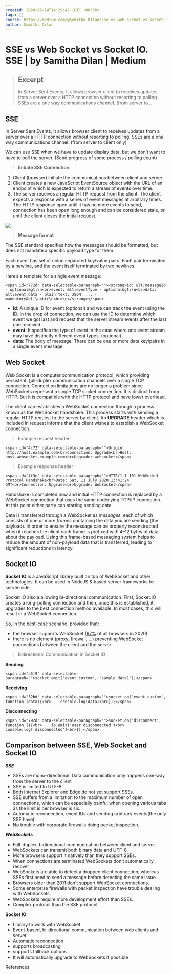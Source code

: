 ```yaml
---
created: 2024-06-14T14:29:42 (UTC +08:00)
tags: []
source: https://medium.com/@Samitha.DIlan/sse-vs-web-socket-vs-socket-io-9998b5a5a099
author: Samitha Dilan
---
```


# SSE vs Web Socket vs Socket IO. SSE | by Samitha Dilan | Medium

> ## Excerpt
>
> In Server Sent Events, It allows browser client to receives updates from a server over a HTTP connection without resorting to polling. SSEs are a one way communications channel. (from server to…

## **SSE**

In Server Sent Events, It allows browser client to receives updates from a server over a HTTP connection without resorting to polling. SSEs are a one way communications channel. (from server to client only)

We can use SSE when we have to update display data, but we don’t want to have to poll the server. (Send progress of some process / polling count)

> **Initiate SSE Connection**

1.  Client (browser) initiate the communications between client and server.
2.  Client creates a new JavaScript EventSource object with the URL of an endpoint which is expected to return a stream of events over time.
3.  The server receives a regular HTTP request from the client. The client expects a response with a series of event messages at arbitrary times. The HTTP response open until it has no more events to send, connection has been open long enough and can be considered stale, or until the client closes the initial request.

![](https://miro.medium.com/v2/resize:fit:339/1*5l-I77Leb7NssdIACVrYKA.png)

> **Message format**

The SSE standard specifies how the messages should be formatted, but does not mandate a specific payload type for them.

Each event has set of colon separated key/value pairs. Each pair terminated by a newline, and the event itself terminated by two newlines.

Here’s a template for a single event message:

```
<span id="772d" data-selectable-paragraph=""><strong>id: &lt;messageId - optional&gt;\n<br>event: &lt;eventType - optional&gt;\n<br>data: &lt;event data - plain text, JSON, ... - mandatory&gt;\n<br>\n<br>\n</strong></span>
```

- **id**: A unique ID for event (optional) and we can track the event using the ID. In the drop of connection, we can use the ID to determine which event we got last and request that the server stream events after the last one received.
- **event**: It specifies the type of event in the case where one event stream may have distinctly different event types. (optional)
- **data**: The body of message. There can be one or more data key/pairs in a single event message.

## **Web Socket**

Web Socket is a computer communication protocol, which providing persistent, [f](https://en.wikipedia.org/wiki/Full-duplex)ull-duplex communication channels over a single TCP connection. Connection limitations are no longer a problem since WebSockets represent a single TCP socket connection. It is distinct from HTTP. But it is compatible with the HTTP protocol and have lower overhead.

The client can establishes a WebSocket connection through a process known as the WebSocket handshake. This process starts with sending a regular HTTP request to the server by client. An **UPGRADE** header which is included in request informs that the client wishes to establish a WebSocket connection.

> Example request header

```
<span id="4c72" data-selectable-paragraph="">Origin: http://host.example.com<br>Connection: Upgrade<br>Host: host.websocket.example.com<br>Upgrade: websocket</span>
```

> Example response header

```
<span id="4f3e" data-selectable-paragraph="">HTTP/1.1 101 WebSocket Protocol Handshake<br>Date: Sat, 11 July 2020 13:41:24 GMT<br>Connection: Upgrade<br>Upgrade: WebSocket</span>
```

Handshake is completed now and initial HTTP connection is replaced by a WebSocket connection that uses the same underlying TCP/IP connection. At this point either party can starting sending data.

Data is transferred through a WebSocket as _messages_, each of which consists of one or more _frames_ containing the data you are sending (the payload). In order to ensure the message can be properly reconstructed when it reaches the client each frame is prefixed with 4–12 bytes of data about the payload. Using this frame-based messaging system helps to reduce the amount of non-payload data that is transferred, leading to significant reductions in latency.

## **Socket IO**

**Socket IO** is a JavaScript library built on top of WebSocket and other technologies. It can be used in NodeJS & based server frameworks for server-side

Socket IO also a allowing bi-directional communication. First, Socket.IO creates a long-polling connection and then, once this is established, it upgrades to the best connection method available. In most cases, this will result in a WebSocket connection.

So, in the best-case scenario, provided that:

- the browser supports WebSocket ([97%](https://caniuse.com/#search=websocket) of all browsers in 2020)
- there is no element (proxy, firewall, …) preventing WebSocket connections between the client and the server

> Bidirectional Communication in Socket IO

**Sending**

```
<span id="a5f9" data-selectable-paragraph="">socket.emit('event_custom', 'sample data1');</span>
```

**Receiving**

```
<span id="32bd" data-selectable-paragraph="">socket.on('event_custom', function (data){<br>    console.log(data)<br>});</span>
```

**Disconnecting**

```
<span id="792d" data-selectable-paragraph="">socket.on('disconnect', function (){<br>    io.emit('user disconnected')<br>    console.log('disconnected')<br>});</span>
```

## Comparison between SSE, Web Socket and Socket IO

**_SSE_**

- SSEs are mono-directional. Data communication only happens one-way from the server to the client
- SSE is limited to UTF-8.
- Both Internet Explorer and Edge do not yet support SSEs.
- SSE suffers from a limitation to the maximum number of open connections, which can be especially painful when opening various tabs as the limit is per browser is six.
- Automatic reconnection, event IDs and sending arbitrary events(the only SSE have).
- No trouble with corporate firewalls doing packet inspection.

**_WebSockets_**

- Full-duplex, bidirectional communication between client and server.
- WebSockets can transmit both binary data and UTF-8.
- More browsers support it natively than they support SSEs.
- When connections are terminated WebSockets don’t automatically recover
- WebSockets are able to detect a dropped client connection, whereas SSEs first need to send a message before detecting the same issue.
- Browsers older than 2011 don’t support WebSocket connections.
- Some enterprise firewalls with packet inspection have trouble dealing with WebSockets.
- WebSockets require more development effort than SSEs.
- Complex protocol than the SSE protocol.

**Socket IO**

- Library to work with WebSocket
- Event-based, bi-directional communication between web clients and server
- Automatic reconnection
- supports broadcasting
- supports fallback options
- It will automatically upgrade to WebSockets if possible

References
